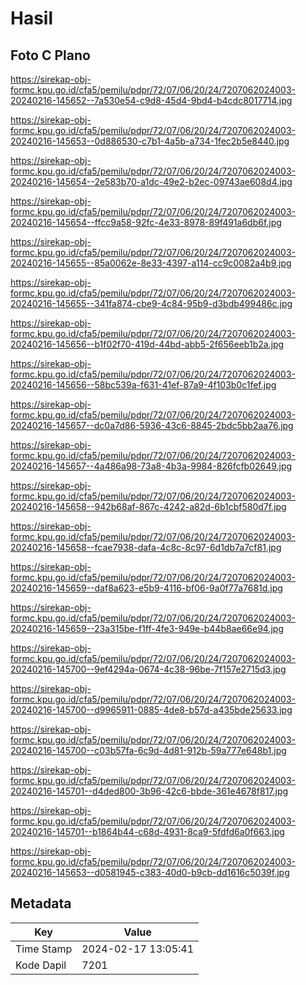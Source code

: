# Hasil

## Foto C Plano

https://sirekap-obj-formc.kpu.go.id/cfa5/pemilu/pdpr/72/07/06/20/24/7207062024003-20240216-145652--7a530e54-c9d8-45d4-9bd4-b4cdc8017714.jpg

https://sirekap-obj-formc.kpu.go.id/cfa5/pemilu/pdpr/72/07/06/20/24/7207062024003-20240216-145653--0d886530-c7b1-4a5b-a734-1fec2b5e8440.jpg

https://sirekap-obj-formc.kpu.go.id/cfa5/pemilu/pdpr/72/07/06/20/24/7207062024003-20240216-145654--2e583b70-a1dc-49e2-b2ec-09743ae608d4.jpg

https://sirekap-obj-formc.kpu.go.id/cfa5/pemilu/pdpr/72/07/06/20/24/7207062024003-20240216-145654--ffcc9a58-92fc-4e33-8978-89f491a6db6f.jpg

https://sirekap-obj-formc.kpu.go.id/cfa5/pemilu/pdpr/72/07/06/20/24/7207062024003-20240216-145655--85a0062e-8e33-4397-a114-cc9c0082a4b9.jpg

https://sirekap-obj-formc.kpu.go.id/cfa5/pemilu/pdpr/72/07/06/20/24/7207062024003-20240216-145655--341fa874-cbe9-4c84-95b9-d3bdb499486c.jpg

https://sirekap-obj-formc.kpu.go.id/cfa5/pemilu/pdpr/72/07/06/20/24/7207062024003-20240216-145656--b1f02f70-419d-44bd-abb5-2f656eeb1b2a.jpg

https://sirekap-obj-formc.kpu.go.id/cfa5/pemilu/pdpr/72/07/06/20/24/7207062024003-20240216-145656--58bc539a-f631-41ef-87a9-4f103b0c1fef.jpg

https://sirekap-obj-formc.kpu.go.id/cfa5/pemilu/pdpr/72/07/06/20/24/7207062024003-20240216-145657--dc0a7d86-5936-43c6-8845-2bdc5bb2aa76.jpg

https://sirekap-obj-formc.kpu.go.id/cfa5/pemilu/pdpr/72/07/06/20/24/7207062024003-20240216-145657--4a486a98-73a8-4b3a-9984-826fcfb02649.jpg

https://sirekap-obj-formc.kpu.go.id/cfa5/pemilu/pdpr/72/07/06/20/24/7207062024003-20240216-145658--942b68af-867c-4242-a82d-6b1cbf580d7f.jpg

https://sirekap-obj-formc.kpu.go.id/cfa5/pemilu/pdpr/72/07/06/20/24/7207062024003-20240216-145658--fcae7938-dafa-4c8c-8c97-6d1db7a7cf81.jpg

https://sirekap-obj-formc.kpu.go.id/cfa5/pemilu/pdpr/72/07/06/20/24/7207062024003-20240216-145659--daf8a623-e5b9-4116-bf06-9a0f77a7681d.jpg

https://sirekap-obj-formc.kpu.go.id/cfa5/pemilu/pdpr/72/07/06/20/24/7207062024003-20240216-145659--23a315be-f1ff-4fe3-949e-b44b8ae66e94.jpg

https://sirekap-obj-formc.kpu.go.id/cfa5/pemilu/pdpr/72/07/06/20/24/7207062024003-20240216-145700--9ef4294a-0674-4c38-96be-7f157e2715d3.jpg

https://sirekap-obj-formc.kpu.go.id/cfa5/pemilu/pdpr/72/07/06/20/24/7207062024003-20240216-145700--d9965911-0885-4de8-b57d-a435bde25633.jpg

https://sirekap-obj-formc.kpu.go.id/cfa5/pemilu/pdpr/72/07/06/20/24/7207062024003-20240216-145700--c03b57fa-6c9d-4d81-912b-59a777e648b1.jpg

https://sirekap-obj-formc.kpu.go.id/cfa5/pemilu/pdpr/72/07/06/20/24/7207062024003-20240216-145701--d4ded800-3b96-42c6-bbde-361e4678f817.jpg

https://sirekap-obj-formc.kpu.go.id/cfa5/pemilu/pdpr/72/07/06/20/24/7207062024003-20240216-145701--b1864b44-c68d-4931-8ca9-5fdfd6a0f663.jpg

https://sirekap-obj-formc.kpu.go.id/cfa5/pemilu/pdpr/72/07/06/20/24/7207062024003-20240216-145653--d0581945-c383-40d0-b9cb-dd1616c5039f.jpg


## Metadata

| Key        | Value               |
| ---------- | ------------------- |
| Time Stamp | 2024-02-17 13:05:41 |
| Kode Dapil | 7201                |



